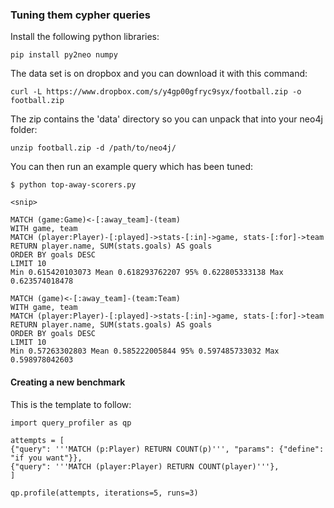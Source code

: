 ### Tuning them cypher queries

Install the following python libraries:

    pip install py2neo numpy

The data set is on dropbox and you can download it with this command:

    curl -L https://www.dropbox.com/s/y4gp00gfryc9syx/football.zip -o football.zip

The zip contains the 'data' directory so you can unpack that into your neo4j folder:

	unzip football.zip -d /path/to/neo4j/

You can then run an example query which has been tuned:

    $ python top-away-scorers.py
    
    <snip>

    MATCH (game:Game)<-[:away_team]-(team)
    WITH game, team
    MATCH (player:Player)-[:played]->stats-[:in]->game, stats-[:for]->team
    RETURN player.name, SUM(stats.goals) AS goals
    ORDER BY goals DESC
    LIMIT 10
    Min 0.615420103073 Mean 0.618293762207 95% 0.622805333138 Max 0.623574018478

    MATCH (game)<-[:away_team]-(team:Team)
    WITH game, team
    MATCH (player:Player)-[:played]->stats-[:in]->game, stats-[:for]->team
    RETURN player.name, SUM(stats.goals) AS goals
    ORDER BY goals DESC
    LIMIT 10
    Min 0.57263302803 Mean 0.585222005844 95% 0.597485733032 Max 0.598978042603

#### Creating a new benchmark

This is the template to follow:

    import query_profiler as qp

    attempts = [
    {"query": '''MATCH (p:Player) RETURN COUNT(p)''', "params": {"define": "if you want"}},
    {"query": '''MATCH (player:Player) RETURN COUNT(player)'''},
    ]

    qp.profile(attempts, iterations=5, runs=3)